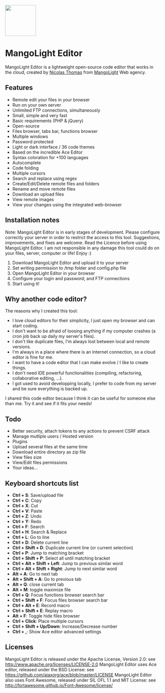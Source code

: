 <a href="http://www.mangolight.com/labs/mangolight_editor/">
  <img src="http://www.mangolight.com/labs/mangolight_editor/public/img/logo.png" width="100px">
</a>

MangoLight Editor
=================
MangoLight Editor is a lightweight open-source code editor that works in the cloud, created by [Nicolas Thomas](http://www.nicolasthomas.fr) from [MangoLight](http://www.mangolight.com) Web agency.

## Features
- Remote edit your files in your browser
- Run on your own server
- Unlimited FTP connections, simultaneously
- Small, simple and very fast
- Basic requirements (PHP & jQuery)
- Open-source
- Files browser, tabs bar, functions browser
- Multiple windows
- Password protected
- Light or dark interface / 36 code themes
- Based on the incredible Ace Editor
- Syntax coloration for +100 languages
- Autocomplete
- Code folding
- Multiple cursors
- Search and replace using regex
- Create/Edit/Delete remote files and folders
- Rename and move remote files
- Download an upload files
- View remote images
- View your changes using the integrated web-browser

## Installation notes
Note: MangoLight Editor is in early stages of development. Please configure correctly your server in order to restrict the access to this tool. Suggestions, improvements, and fixes are welcome. Read the Licence before using MangoLight Editor. I am not responsible in any damage this tool could do on your files, server, computer or life! Enjoy :)

1. Download MangoLight Editor and upload it to your server
2. Set writing permission to /tmp folder and config.php file
3. Open MangoLight Editor in your browser
4. Configure your login and password; and FTP connections
5. Start using it!

## Why another code editor?
The reasons why I created this tool:
- I love cloud editors for their simplicity, I just open my browser and can start coding.
- I don't want to be afraid of loosing anything if my computer crashes (a cron job back up daily my server's files).
- I don't like duplicate files, I'm always lost between local and remote versions.
- I'm always in a place where there is an Internet connection, so a cloud editor is fine for me.
- I want to have a code editor that I can make evolve / I like to create things.
- I don't need IDE powerful functionalities (compiling, refactoring, collaborative editing, ...).
- I got used to avoid developping locally, I prefer to code from my server and be sure everything is backed up.

I shared this code editor because I think it can be useful for someone else than me. Try it and see if it fits your needs!

## Todo
- Better security, attach tokens to any actions to prevent CSRF attack
- Manage mutliple users / Hosted version
- Plugins
- Upload several files at the same time
- Download entire directory as zip file
- View files size
- View/Edit files permissions
- Your ideas...

## Keyboard shortcuts list
- **Ctrl + S**: Save/upload file
- **Ctrl + C**: Copy
- **Ctrl + X**: Cut
- **Ctrl + V**: Paste
- **Ctrl + Z**: Undo
- **Ctrl + Y**: Redo
- **Ctrl + F**: Search
- **Ctrl + H**: Search & Replace
- **Ctrl + L**: Go to line
- **Ctrl + D**: Delete current line
- **Ctrl + Shift + D**: Duplicate current line (or current selection)
- **Ctrl + P**: Jump to matching bracket
- **Ctrl + Shift + P**: Select all until matching bracket
- **Ctrl + Alt + Shift + Left**: Jump to previous similar word
- **Ctrl + Alt + Shift + Right**: Jump to next similar word
- **Alt + A**: Go to next tab
- **Alt + Shift + A**: Go to previous tab
- **Alt + Q**: close current tab
- **Alt + M**: toggle maximize file
- **Ctrl + Q**: Focus functions browser search bar
- **Ctrl + Shift + F**: Focus files browser search bar
- **Ctrl + Alt + E**: Record macro
- **Ctrl + Shift + E**: Replay macro
- **Alt + F**: Toggle hide files browser
- **Ctrl + Click**: Place multiple cursors
- **Ctrl + Shift + Up/Down**: Increase/Decrease number
- **Ctrl + ,**: Show Ace editor advanced settings

## Licenses
MangoLight Editor is released under the Apache License, Version 2.0: see http://www.apache.org/licenses/LICENSE-2.0
MangoLight Editor uses Ace editor, released under the BSD License: see https://github.com/ajaxorg/ace/blob/master/LICENSE
MangoLight Editor also uses Font Awesome, released under SIL OFL 1.1 and MIT License: see http://fortawesome.github.io/Font-Awesome/license/